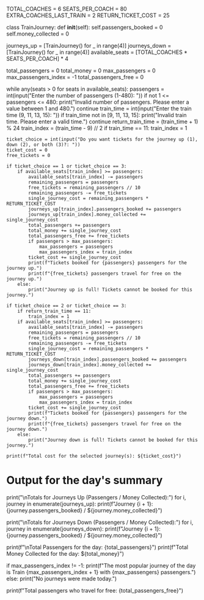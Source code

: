TOTAL_COACHES = 6
SEATS_PER_COACH = 80
EXTRA_COACHES_LAST_TRAIN = 2
RETURN_TICKET_COST = 25

class TrainJourney:
    def __init__(self):
        self.passengers_booked = 0
        self.money_collected = 0

journeys_up = [TrainJourney() for _ in range(4)]
journeys_down = [TrainJourney() for _ in range(4)]
available_seats = [TOTAL_COACHES * SEATS_PER_COACH] * 4

total_passengers = 0
total_money = 0
max_passengers = 0
max_passengers_index = -1
total_passengers_free = 0

while any(seats > 0 for seats in available_seats):
    passengers = int(input("Enter the number of passengers (1-480): "))
    if not 1 <= passengers <= 480:
        print("Invalid number of passengers. Please enter a value between 1 and 480.")
        continue
    train_time = int(input("Enter the train time (9, 11, 13, 15): "))
    if train_time not in [9, 11, 13, 15]:
        print("Invalid train time. Please enter a valid time.")
        continue
    return_train_time = (train_time + 1) % 24
    train_index = (train_time - 9) // 2
    if train_time == 11:
        train_index = 1

    ticket_choice = int(input("Do you want tickets for the journey up (1), down (2), or both (3)?: "))
    ticket_cost = 0
    free_tickets = 0

    if ticket_choice == 1 or ticket_choice == 3:
        if available_seats[train_index] >= passengers:
            available_seats[train_index] -= passengers
            remaining_passengers = passengers
            free_tickets = remaining_passengers // 10
            remaining_passengers -= free_tickets
            single_journey_cost = remaining_passengers * RETURN_TICKET_COST
            journeys_up[train_index].passengers_booked += passengers
            journeys_up[train_index].money_collected += single_journey_cost
            total_passengers += passengers
            total_money += single_journey_cost
            total_passengers_free += free_tickets
            if passengers > max_passengers:
                max_passengers = passengers
                max_passengers_index = train_index
            ticket_cost += single_journey_cost
            print(f"Tickets booked for {passengers} passengers for the journey up.")
            print(f"{free_tickets} passengers travel for free on the journey up.")
        else:
            print("Journey up is full! Tickets cannot be booked for this journey.")

    if ticket_choice == 2 or ticket_choice == 3:
        if return_train_time == 11:
            train_index = 1
        if available_seats[train_index] >= passengers:
            available_seats[train_index] -= passengers
            remaining_passengers = passengers
            free_tickets = remaining_passengers // 10
            remaining_passengers -= free_tickets
            single_journey_cost = remaining_passengers * RETURN_TICKET_COST
            journeys_down[train_index].passengers_booked += passengers
            journeys_down[train_index].money_collected += single_journey_cost
            total_passengers += passengers
            total_money += single_journey_cost
            total_passengers_free += free_tickets
            if passengers > max_passengers:
                max_passengers = passengers
                max_passengers_index = train_index
            ticket_cost += single_journey_cost
            print(f"Tickets booked for {passengers} passengers for the journey down.")
            print(f"{free_tickets} passengers travel for free on the journey down.")
        else:
            print("Journey down is full! Tickets cannot be booked for this journey.")

    print(f"Total cost for the selected journey(s): ${ticket_cost}")

# Output for the day's summary
print("\nTotals for Journeys Up (Passengers / Money Collected):")
for i, journey in enumerate(journeys_up):
    print(f"Journey {i + 1}: {journey.passengers_booked} / ${journey.money_collected}")

print("\nTotals for Journeys Down (Passengers / Money Collected):")
for i, journey in enumerate(journeys_down):
    print(f"Journey {i + 1}: {journey.passengers_booked} / ${journey.money_collected}")

print(f"\nTotal Passengers for the day: {total_passengers}")
print(f"Total Money Collected for the day: ${total_money}")

if max_passengers_index != -1:
    print(f"The most popular journey of the day is Train {max_passengers_index + 1} with {max_passengers} passengers.")
else:
    print("No journeys were made today.")

print(f"Total passengers who travel for free: {total_passengers_free}")
    
